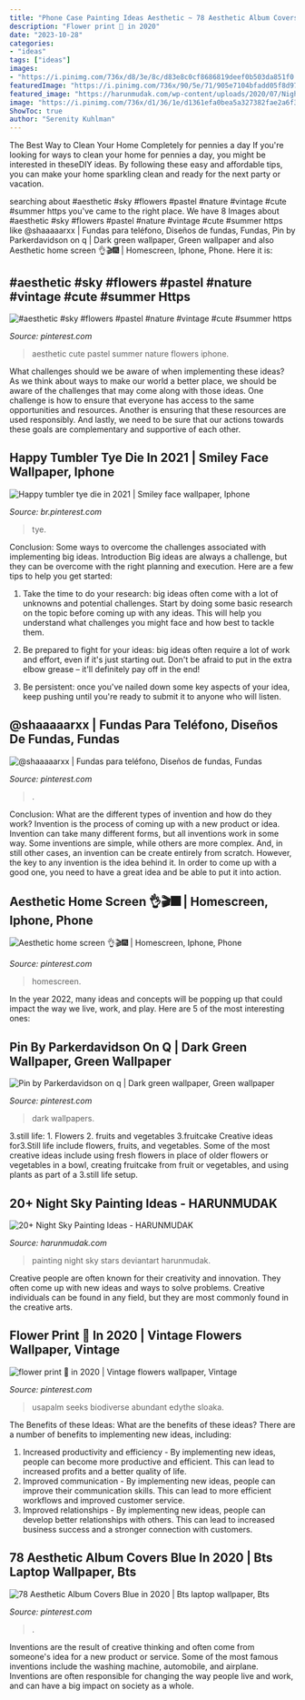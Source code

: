 ```yaml
---
title: "Phone Case Painting Ideas Aesthetic ~ 78 Aesthetic Album Covers Blue In 2020"
description: "Flower print 🌸 in 2020"
date: "2023-10-28"
categories:
- "ideas"
tags: ["ideas"]
images:
- "https://i.pinimg.com/736x/d8/3e/8c/d83e8c0cf8686819deef0b503da851f0.jpg"
featuredImage: "https://i.pinimg.com/736x/90/5e/71/905e7104bfadd05f8d977b7bd2884ef5.jpg"
featured_image: "https://harunmudak.com/wp-content/uploads/2020/07/Night-Sky-Painting-3-1-512x1024.jpg"
image: "https://i.pinimg.com/736x/d1/36/1e/d1361efa0bea5a327382fae2a6f3c798.jpg"
ShowToc: true
author: "Serenity Kuhlman"
---
```



The Best Way to Clean Your Home Completely for pennies a day
If you're looking for ways to clean your home for pennies a day, you might be interested in theseDIY ideas. By following these easy and affordable tips, you can make your home sparkling clean and ready for the next party or vacation.

	

		
searching about #aesthetic #sky #flowers #pastel #nature #vintage #cute #summer https you've came to the right place. We have 8 Images about #aesthetic #sky #flowers #pastel #nature #vintage #cute #summer https like @shaaaaarxx | Fundas para teléfono, Diseños de fundas, Fundas, Pin by Parkerdavidson on q | Dark green wallpaper, Green wallpaper and also Aesthetic home screen ️👌🎬🎆 | Homescreen, Iphone, Phone. Here it is:
		
    
## #aesthetic #sky #flowers #pastel #nature #vintage #cute #summer Https

<img loading=lazy src="https://i.pinimg.com/736x/cc/fc/0b/ccfc0b3b7ab353de1dc03e38da54493a.jpg" onerror="this.onerror=null;this.src='https://tse1.mm.bing.net/th?id=OIP.vEgS1O6QD52axKBYJ3frZgHaNK&amp;pid=15.1';" alt="#aesthetic #sky #flowers #pastel #nature #vintage #cute #summer https">

_Source: pinterest.com_

>aesthetic cute pastel summer nature flowers iphone. 

	

What challenges should we be aware of when implementing these ideas?
As we think about ways to make our world a better place, we should be aware of the challenges that may come along with those ideas. One challenge is how to ensure that everyone has access to the same opportunities and resources. Another is ensuring that these resources are used responsibly. And lastly, we need to be sure that our actions towards these goals are complementary and supportive of each other.

    
## Happy Tumbler Tye Die In 2021 | Smiley Face Wallpaper, Iphone

<img loading=lazy src="https://i.pinimg.com/736x/bb/0d/1c/bb0d1cca08866429b6548bf23de32345.jpg" onerror="this.onerror=null;this.src='https://tse2.mm.bing.net/th?id=OIP.rUCeuxibK61DkryAtAiqGgHaNJ&amp;pid=15.1';" alt="Happy tumbler tye die in 2021 | Smiley face wallpaper, Iphone">

_Source: br.pinterest.com_

>tye. 

	

Conclusion: Some ways to overcome the challenges associated with implementing big ideas.
Introduction
Big ideas are always a challenge, but they can be overcome with the right planning and execution. Here are a few tips to help you get started:

1. Take the time to do your research: big ideas often come with a lot of unknowns and potential challenges. Start by doing some basic research on the topic before coming up with any ideas. This will help you understand what challenges you might face and how best to tackle them.

2. Be prepared to fight for your ideas: big ideas often require a lot of work and effort, even if it's just starting out. Don't be afraid to put in the extra elbow grease – it'll definitely pay off in the end!

3. Be persistent: once you've nailed down some key aspects of your idea, keep pushing until you're ready to submit it to anyone who will listen.

    
## @shaaaaarxx | Fundas Para Teléfono, Diseños De Fundas, Fundas

<img loading=lazy src="https://i.pinimg.com/736x/d8/3e/8c/d83e8c0cf8686819deef0b503da851f0.jpg" onerror="this.onerror=null;this.src='https://tse3.mm.bing.net/th?id=OIP.1ylhj5eSO7Vjur_XKvQ4cQHaJ3&amp;pid=15.1';" alt="@shaaaaarxx | Fundas para teléfono, Diseños de fundas, Fundas">

_Source: pinterest.com_

>. 

	

Conclusion: What are the different types of invention and how do they work?
Invention is the process of coming up with a new product or idea. Invention can take many different forms, but all inventions work in some way. Some inventions are simple, while others are more complex. And, in still other cases, an invention can be create entirely from scratch. However, the key to any invention is the idea behind it. In order to come up with a good one, you need to have a great idea and be able to put it into action.

    
## Aesthetic Home Screen ️👌🎬🎆 | Homescreen, Iphone, Phone

<img loading=lazy src="https://i.pinimg.com/736x/d1/36/1e/d1361efa0bea5a327382fae2a6f3c798.jpg" onerror="this.onerror=null;this.src='https://tse3.mm.bing.net/th?id=OIP.EqsGgSwZ2VtLGgTnI0FX4wHaNL&amp;pid=15.1';" alt="Aesthetic home screen ️👌🎬🎆 | Homescreen, Iphone, Phone">

_Source: pinterest.com_

>homescreen. 

	

In the year 2022, many ideas and concepts will be popping up that could impact the way we live, work, and play. Here are 5 of the most interesting ones:

    
## Pin By Parkerdavidson On Q | Dark Green Wallpaper, Green Wallpaper

<img loading=lazy src="https://i.pinimg.com/736x/84/47/6d/84476d14805040112705c5473c3bae5c.jpg" onerror="this.onerror=null;this.src='https://tse1.mm.bing.net/th?id=OIP.44r6tmBkf8RaTungmIqt7wHaNK&amp;pid=15.1';" alt="Pin by Parkerdavidson on q | Dark green wallpaper, Green wallpaper">

_Source: pinterest.com_

>dark wallpapers. 

	

3.still life: 1. Flowers 2. fruits and vegetables 3.fruitcake
Creative ideas for3.Still life include flowers, fruits, and vegetables. Some of the most creative ideas include using fresh flowers in place of older flowers or vegetables in a bowl, creating fruitcake from fruit or vegetables, and using plants as part of a 3.still life setup.

    
## 20+ Night Sky Painting Ideas - HARUNMUDAK

<img loading=lazy src="https://harunmudak.com/wp-content/uploads/2020/07/Night-Sky-Painting-3-1-512x1024.jpg" onerror="this.onerror=null;this.src='https://tse4.mm.bing.net/th?id=OIP.uD7O1oVI8zE3DOk3Y-oBpgHaO0&amp;pid=15.1';" alt="20+ Night Sky Painting Ideas - HARUNMUDAK">

_Source: harunmudak.com_

>painting night sky stars deviantart harunmudak. 

	

Creative people are often known for their creativity and innovation. They often come up with new ideas and ways to solve problems. Creative individuals can be found in any field, but they are most commonly found in the creative arts.

    
## Flower Print 🌸 In 2020 | Vintage Flowers Wallpaper, Vintage

<img loading=lazy src="https://i.pinimg.com/736x/80/a9/65/80a96502300d2dbcba48af90d9e32fee.jpg" onerror="this.onerror=null;this.src='https://tse4.mm.bing.net/th?id=OIP.PlTixhYQk0Z2yY43XLVDygHaLH&amp;pid=15.1';" alt="flower print 🌸 in 2020 | Vintage flowers wallpaper, Vintage">

_Source: pinterest.com_

>usapalm seeks biodiverse abundant edythe sloaka. 

	

The Benefits of these Ideas: What are the benefits of these ideas?
There are a number of benefits to implementing new ideas, including: 
1. Increased productivity and efficiency - By implementing new ideas, people can become more productive and efficient. This can lead to increased profits and a better quality of life. 
2. Improved communication - By implementing new ideas, people can improve their communication skills. This can lead to more efficient workflows and improved customer service. 
3. Improved relationships - By implementing new ideas, people can develop better relationships with others. This can lead to increased business success and a stronger connection with customers.

    
## 78 Aesthetic Album Covers Blue In 2020 | Bts Laptop Wallpaper, Bts

<img loading=lazy src="https://i.pinimg.com/736x/90/5e/71/905e7104bfadd05f8d977b7bd2884ef5.jpg" onerror="this.onerror=null;this.src='https://tse2.mm.bing.net/th?id=OIP.mw2hGkRt5umavik6_cjTPAHaHa&amp;pid=15.1';" alt="78 Aesthetic Album Covers Blue in 2020 | Bts laptop wallpaper, Bts">

_Source: pinterest.com_

>. 

	

Inventions are the result of creative thinking and often come from someone's idea for a new product or service. Some of the most famous inventions include the washing machine, automobile, and airplane. Inventions are often responsible for changing the way people live and work, and can have a big impact on society as a whole.

